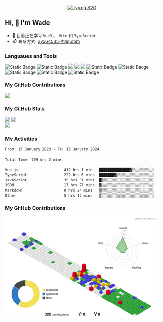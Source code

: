 <div align="center">
  <a href="https://blog.sunguoqi.com/">
    <img src="https://readme-typing-svg.demolab.com?font=Fira+Code&pause=1000&color=024EF7&width=435&lines=热爱可抵岁月漫长！;让正确的事情持续发生！&center=true&size=27" alt="Typing SVG" />
  </a>
</div>

## Hi, 👋 I'm Wade

- 🌱 目前正在学习 `Vue3` 、 `Vite` 和 `TypeScript`
- 📫 联系方式: 295645351@qq.com

### Languaues and Tools

<span > 
  <img alt="Static Badge" src="https://img.shields.io/badge/Vue-%2342b883?style=flat-square&logo=Vue&logoColor=%23fff"> 
  <img alt="Static Badge" src="https://img.shields.io/badge/TypeScript-%230072b3?style=flat-square&logo=TypeScript&logoColor=%23fff"> 
  <img src="https://img.shields.io/badge/-JavaScript-F7DF1E?style=flat-square&logo=javascript&logoColor=white" /> 
  <img src="https://img.shields.io/badge/-HTML5-E34F26?style=flat-square&logo=html5&logoColor=white" /> 
  <img src="https://img.shields.io/badge/-CSS3-1572B6?style=flat-square&logo=css3" /> 
  <img alt="Static Badge" src="https://img.shields.io/badge/Webpack-%230072b3?style=flat-square&logo=webpack&logoColor=%23fff"> 
  <img alt="Static Badge" src="https://img.shields.io/badge/Vite-%239a60fe?style=flat-square&logo=vite&logoColor=%23fff"> 
  <img alt="Static Badge" src="https://img.shields.io/badge/Sass-%23c66394?style=flat-square&logo=Sass&logoColor=%23fff"> 
  <img alt="Static Badge" src="https://img.shields.io/badge/Visual_Studio_Code-007ACC?style=flat-square&logo=Visual-Studio-Code&logoColor=white"> 
  <img alt="Static Badge" src="https://img.shields.io/badge/Git-F05032?style=flat-square&logo=Git&logoColor=white">  
</span>

### My GitHub Contributions

![](https://cwd295645351.github.io/Cwd295645351/github-contribution-grid-snake.svg)

### My GitHub Stats

<div align="left">
  <img src="https://github-readme-stats.vercel.app/api?username=Cwd295645351&show_icons=true" /> 
  <img src="https://github-readme-stats.vercel.app/api/top-langs/?username=Cwd295645351&layout=compact&langs_count=6&text_color=000&icon_color=fff&theme=graywhite" />
</div>
<div align="left">
  <img src="https://4sdvg7tqbv.us.aircode.run/juejin?uid=2541726616266382" />
</div>

### My Activities

<!--START_SECTION:waka-->

```txt
From: 13 January 2023 - To: 13 January 2024

Total Time: 709 hrs 2 mins

Vue.js                     412 hrs 1 min   ██████████████▓░░░░░░░░░░   58.11 %
TypeScript                 222 hrs 6 mins  ███████▓░░░░░░░░░░░░░░░░░   31.32 %
JavaScript                 35 hrs 31 mins  █▒░░░░░░░░░░░░░░░░░░░░░░░   05.01 %
JSON                       17 hrs 27 mins  ▓░░░░░░░░░░░░░░░░░░░░░░░░   02.46 %
Markdown                   9 hrs 24 mins   ▒░░░░░░░░░░░░░░░░░░░░░░░░   01.33 %
Other                      5 hrs 12 mins   ▒░░░░░░░░░░░░░░░░░░░░░░░░   00.74 %
```

<!--END_SECTION:waka-->

### My GitHub Contributions

![](./profile-3d-contrib/profile-gitblock.svg)
